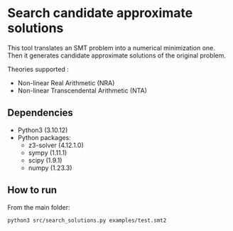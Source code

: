 # Search candidate approximate solutions

This tool translates an SMT problem into a numerical minimization one. Then it generates candidate approximate solutions of the original problem. 

Theories supported : 
- Non-linear Real Arithmetic (NRA)
- Non-linear Transcendental Arithmetic (NTA)

## Dependencies
- Python3 (3.10.12)
- Python packages:
  - z3-solver   (4.12.1.0)
  - sympy       (1.11.1)
  - scipy       (1.9.1)
  - numpy       (1.23.3)

## How to run
From the main folder:

  ```python3 src/search_solutions.py examples/test.smt2```
